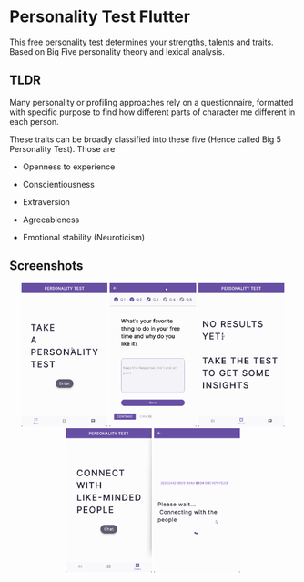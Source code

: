 
# Personality Test Flutter

This free personality test determines your strengths, talents and traits. Based on Big Five personality theory and lexical analysis.


## TLDR

Many personality or profiling approaches rely on a questionnaire, formatted with specific purpose to find how different parts of character me different in each person. 

These traits can be broadly classified into these five (Hence called Big 5 Personality Test). Those are
- Openness to experience
- Conscientiousness

- Extraversion

- Agreeableness

- Emotional stability (Neuroticism)

## Screenshots

<p align="center">
  <img src="/screenshots/5.png" width="30%" />
  <img src="/screenshots/4.png" width="30%" />
  
  <img src="/screenshots/3.png" width="30%" />
  <img src="/screenshots/2.png" width="30%" />
  
  <img src="/screenshots/1.png" width="30%" />
</p>
